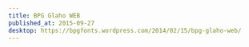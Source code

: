 ```yaml
---
title: BPG Glaho WEB
published_at: 2015-09-27
desktop: https://bpgfonts.wordpress.com/2014/02/15/bpg-glaho-web/
---
```


